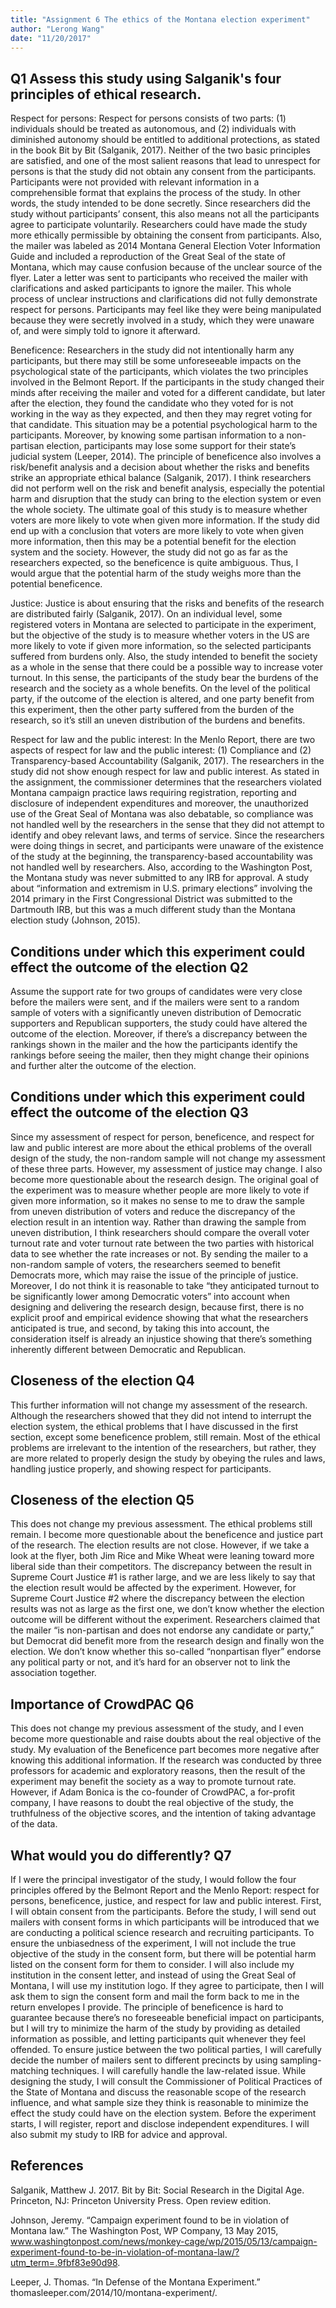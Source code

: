 ```yaml
---
title: "Assignment 6 The ethics of the Montana election experiment"
author: "Lerong Wang"
date: "11/20/2017"
---
```


## Q1 Assess this study using Salganik's four principles of ethical research.

Respect for persons: Respect for persons consists of two parts: (1) individuals should be treated as autonomous, and (2) individuals with diminished autonomy should be entitled to additional protections, as stated in the book Bit by Bit (Salganik, 2017). Neither of the two basic principles are satisfied, and one of the most salient reasons that lead to unrespect for persons is that the study did not obtain any consent from the participants. Participants were not provided with relevant information in a comprehensible format that explains the process of the study. In other words, the study intended to be done secretly. Since researchers did the study without participants’ consent, this also means not all the participants agree to participate voluntarily. Researchers could have made the study more ethically permissible by obtaining the consent from participants. Also, the mailer was labeled as 2014 Montana General Election Voter Information Guide and included a reproduction of the Great Seal of the state of Montana, which may cause confusion because of the unclear source of the flyer. Later a letter was sent to participants who received the mailer with clarifications and asked participants to ignore the mailer. This whole process of unclear instructions and clarifications did not fully demonstrate respect for persons. Participants may feel like they were being manipulated because they were secretly involved in a study, which they were unaware of, and were simply told to ignore it afterward.

Beneficence: Researchers in the study did not intentionally harm any participants, but there may still be some unforeseeable impacts on the psychological state of the participants, which violates the two principles involved in the Belmont Report. If the participants in the study changed their minds after receiving the mailer and voted for a different candidate, but later after the election, they found the candidate who they voted for is not working in the way as they expected, and then they may regret voting for that candidate. This situation may be a potential psychological harm to the participants. Moreover, by knowing some partisan information to a non-partisan election, participants may lose some support for their state’s judicial system (Leeper, 2014). 
The principle of beneficence also involves a risk/benefit analysis and a decision about whether the risks and benefits strike an appropriate ethical balance (Salganik, 2017). I think researchers did not perform well on the risk and benefit analysis, especially the potential harm and disruption that the study can bring to the election system or even the whole society. 
The ultimate goal of this study is to measure whether voters are more likely to vote when given more information. If the study did end up with a conclusion that voters are more likely to vote when given more information, then this may be a potential benefit for the election system and the society. However, the study did not go as far as the researchers expected, so the beneficence is quite ambiguous. Thus, I would argue that the potential harm of the study weighs more than the potential beneficence.

Justice: Justice is about ensuring that the risks and benefits of the research are distributed fairly (Salganik, 2017). On an individual level, some registered voters in Montana are selected to participate in the experiment, but the objective of the study is to measure whether voters in the US are more likely to vote if given more information, so the selected participants suffered from burdens only. Also, the study intended to benefit the society as a whole in the sense that there could be a possible way to increase voter turnout. In this sense, the participants of the study bear the burdens of the research and the society as a whole benefits. On the level of the political party, if the outcome of the election is altered, and one party benefit from this experiment, then the other party suffered from the burden of the research, so it’s still an uneven distribution of the burdens and benefits.  

Respect for law and the public interest: In the Menlo Report, there are two aspects of respect for law and the public interest: (1) Compliance and (2) Transparency-based Accountability (Salganik, 2017). The researchers in the study did not show enough respect for law and public interest. As stated in the assignment, the commissioner determines that the researchers violated Montana campaign practice laws requiring registration, reporting and disclosure of independent expenditures and moreover, the unauthorized use of the Great Seal of Montana was also debatable, so compliance was not handled well by the researchers in the sense that they did not attempt to identify and obey relevant laws, and terms of service. Since the researchers were doing things in secret, and participants were unaware of the existence of the study at the beginning, the transparency-based accountability was not handled well by researchers. Also, according to the Washington Post, the Montana study was never submitted to any IRB for approval. A study about “information and extremism in U.S. primary elections” involving the 2014 primary in the First Congressional District was submitted to the Dartmouth IRB, but this was a much different study than the Montana election study (Johnson, 2015).


## Conditions under which this experiment could effect the outcome of the election Q2

Assume the support rate for two groups of candidates were very close before the mailers were sent, and if the mailers were sent to a random sample of voters with a significantly uneven distribution of Democratic supporters and Republican supporters, the study could have altered the outcome of the election. Moreover, if there’s a discrepancy between the rankings shown in the mailer and the how the participants identify the rankings before seeing the mailer, then they might change their opinions and further alter the outcome of the election.  


## Conditions under which this experiment could effect the outcome of the election Q3

Since my assessment of respect for person, beneficence, and respect for law and public interest are more about the ethical problems of the overall design of the study, the non-random sample will not change my assessment of these three parts. However, my assessment of justice may change. I also become more questionable about the research design. The original goal of the experiment was to measure whether people are more likely to vote if given more information, so it makes no sense to me to draw the sample from uneven distribution of voters and reduce the discrepancy of the election result in an intention way. Rather than drawing the sample from uneven distribution, I think researchers should compare the overall voter turnout rate and voter turnout rate between the two parties with historical data to see whether the rate increases or not. By sending the mailer to a non-random sample of voters, the researchers seemed to benefit Democrats more, which may raise the issue of the principle of justice. Moreover, I do not think it is reasonable to take “they anticipated turnout to be significantly lower among Democratic voters” into account when designing and delivering the research design, because first, there is no explicit proof and empirical evidence showing that what the researchers anticipated is true, and second, by taking this into account, the consideration itself is already an injustice showing that there’s something inherently different between Democratic and Republican. 



## Closeness of the election Q4

This further information will not change my assessment of the research. Although the researchers showed that they did not intend to interrupt the election system, the ethical problems that I have discussed in the first section, except some beneficence problem, still remain. Most of the ethical problems are irrelevant to the intention of the researchers, but rather, they are more related to properly design the study by obeying the rules and laws, handling justice properly, and showing respect for participants. 



## Closeness of the election Q5

This does not change my previous assessment. The ethical problems still remain. I become more questionable about the beneficence and justice part of the research. The election results are not close. However, if we take a look at the flyer, both Jim Rice and Mike Wheat were leaning toward more liberal side than their competitors. The discrepancy between the result in Supreme Court Justice #1 is rather large, and we are less likely to say that the election result would be affected by the experiment. However, for Supreme Court Justice #2 where the discrepancy between the election results was not as large as the first one, we don’t know whether the election outcome will be different without the experiment. Researchers claimed that the mailer “is non-partisan and does not endorse any candidate or party,” but Democrat did benefit more from the research design and finally won the election. We don’t know whether this so-called “nonpartisan flyer” endorse any political party or not, and it’s hard for an observer not to link the association together. 


## Importance of CrowdPAC Q6

This does not change my previous assessment of the study, and I even become more questionable and raise doubts about the real objective of the study. My evaluation of the Beneficence part becomes more negative after knowing this additional information. If the research was conducted by three professors for academic and exploratory reasons, then the result of the experiment may benefit the society as a way to promote turnout rate. However, if Adam Bonica is the co-founder of CrowdPAC, a for-profit company, I have reasons to doubt the real objective of the study, the truthfulness of the objective scores, and the intention of taking advantage of the data.


## What would you do differently? Q7

If I were the principal investigator of the study, I would follow the four principles offered by the Belmont Report and the Menlo Report: respect for persons, beneficence, justice, and respect for law and public interest. 
First, I will obtain consent from the participants. Before the study, I will send out mailers with consent forms in which participants will be introduced that we are conducting a political science research and recruiting participants. To ensure the unbiasedness of the experiment, I will not include the true objective of the study in the consent form, but there will be potential harm listed on the consent form for them to consider. I will also include my institution in the consent letter, and instead of using the Great Seal of Montana, I will use my institution logo. If they agree to participate, then I will ask them to sign the consent form and mail the form back to me in the return envelopes I provide. The principle of beneficence is hard to guarantee because there’s no foreseeable beneficial impact on participants, but I will try to minimize the harm of the study by providing as detailed information as possible, and letting participants quit whenever they feel offended. To ensure justice between the two political parties, I will carefully decide the number of mailers sent to different precincts by using sampling-matching techniques. 
I will carefully handle the law-related issue. While designing the study, I will consult the Commissioner of Political Practices of the State of Montana and discuss the reasonable scope of the research influence, and what sample size they think is reasonable to minimize the effect the study could have on the election system. Before the experiment starts, I will register, report and disclose independent expenditures. I will also submit my study to IRB for advice and approval. 



## References

Salganik, Matthew J. 2017. Bit by Bit: Social Research in the Digital Age. Princeton, NJ: Princeton University Press. Open review edition.

Johnson, Jeremy. “Campaign experiment found to be in violation of Montana law.” The Washington Post, WP Company, 13 May 2015, www.washingtonpost.com/news/monkey-cage/wp/2015/05/13/campaign-experiment-found-to-be-in-violation-of-montana-law/?utm_term=.9fbf83e90d98.

Leeper, J. Thomas. “In Defense of the Montana Experiment.” thomasleeper.com/2014/10/montana-experiment/.






